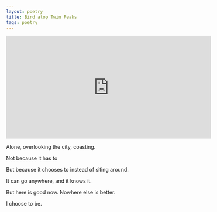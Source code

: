 ```yaml
---
layout: poetry
title: Bird atop Twin Peaks
tags: poetry
---
```


<iframe width="560" height="281" src="http://www.youtube.com/embed/VcwvrcbpPGY?&autoplay=1&rel=0&theme=light&showinfo=0&modestbranding=1&controls=0&hd=1&color=white" frameborder="0" allowfullscreen></iframe>

Alone, overlooking the city, coasting. 

Not because it has to

But because it chooses to instead of siting around.

It can go anywhere, and it knows it. 

But here is good now. Nowhere else is better. 

I choose to be.